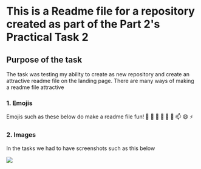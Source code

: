 # This is a Readme file for a repository created as part of the Part 2's Practical Task 2
## Purpose of the task 
The task was testing my ability to create as new repository and create an attractive readme file on the landing page.
There are many ways of making a readme file attractive

### 1. Emojis
Emojis such as these below do make a readme file fun!
👋
🔭
🌱 
👯 
🤔
💬 
📫 
😄 
⚡

### 2. Images
In the tasks we had to have screenshots such as this below


<picture>
 <img src="(https://github.com/user-attachments/assets/3bcca13d-0c6b-4dd5-9124-9323c73f470f)">
</picture>

